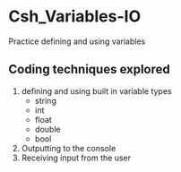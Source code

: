 # Csh_Variables-IO
Practice defining and using variables

## Coding techniques explored
1. defining and using built in variable types
    * string
    * int
    * float
    * double
    * bool
2. Outputting to the console
3. Receiving input from the user
